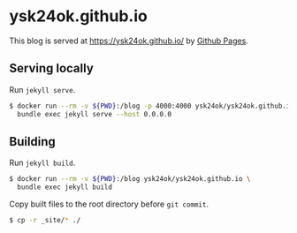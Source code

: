 ysk24ok.github.io
===

This blog is served at https://ysk24ok.github.io/ by [Github Pages](https://pages.github.com).

## Serving locally

Run `jekyll serve`.

```sh
$ docker run --rm -v ${PWD}:/blog -p 4000:4000 ysk24ok/ysk24ok.github.io \
  bundle exec jekyll serve --host 0.0.0.0
```

## Building

Run `jekyll build`.

```sh
$ docker run --rm -v ${PWD}:/blog ysk24ok/ysk24ok.github.io \
  bundle exec jekyll build
```

Copy built files to the root directory before `git commit`.

```sh
$ cp -r _site/* ./
```
